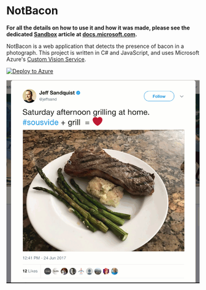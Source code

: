 # NotBacon

**For all the details on how to use it and how it was made, please see the dedicated [Sandbox](https://docs.microsoft.com/sandbox?WT.mc_id=notbacon-github-antchu) article at [docs.microsoft.com](https://docs.microsoft.com/sandbox/notbacon?WT.mc_id=notbacon-github-antchu).**

NotBacon is a web application that detects the presence of bacon in a photograph. This project is written in C# and JavaScript, and uses Microsoft Azure's [Custom Vision Service](https://customvision.ai?WT.mc_id=notbacon-github-antchu).

[![Deploy to Azure](http://azuredeploy.net/deploybutton.png)](https://azuredeploy.net/)

![NotBacon in Action](not-bacon-short.gif)
